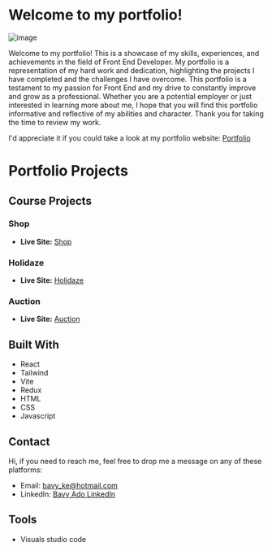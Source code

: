 
# Welcome to my portfolio!

![image](https://avatars.githubusercontent.com/u/85221462?v=4)

Welcome to my portfolio! This is a showcase of my skills, experiences, and achievements in the field of Front End Developer. My portfolio is a representation of my hard work and dedication, highlighting the projects I have completed and the challenges I have overcome. This portfolio is a testament to my passion for Front End and my drive to constantly improve and grow as a professional. Whether you are a potential employer or just interested in learning more about me, I hope that you will find this portfolio informative and reflective of my abilities and character. Thank you for taking the time to review my work. 

I'd appreciate it if you could take a look at my portfolio website: [Portfolio](https://portfolio2bave.netlify.app/)

# Portfolio Projects

## Course Projects

### Shop
- **Live Site:** [Shop](https://baveadoshop.netlify.app/)

### Holidaze
- **Live Site:** [Holidaze](https://holidazebaveado.netlify.app/)

### Auction
- **Live Site:** [Auction](https://bave-auction.netlify.app/)


## Built With
- React
- Tailwind
- Vite
- Redux
- HTML
- CSS
- Javascript

## Contact

Hi, if you need to reach me, feel free to drop me a message on any of these platforms:

- Email: bavy_ke@hotmail.com
- LinkedIn: [Bavy Ado LinkedIn](https://linkedin.com/in/bavy-ado-877912114)


## Tools

- Visuals studio code
